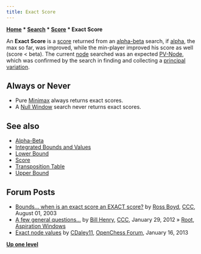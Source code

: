 ```yaml
---
title: Exact Score
---
```

**[Home](Home "Home") * [Search](Search "Search") * [Score](Score "Score") * Exact Score**

An **Exact Score** is a [score](Score "Score") returned from an [alpha-beta](Alpha-Beta "Alpha-Beta") search, if [alpha](Alpha "Alpha"), the max so far, was improved, while the min-player improved his score as well (score \< beta). The current [node](Node "Node") searched was an expected [PV-Node](Node_Types#PV-Node "Node Types"), which was confirmed by the search in finding and collecting a [principal variation](Principal_Variation "Principal Variation").

## Always or Never

- Pure [Minimax](Minimax "Minimax") always returns exact scores.
- A [Null Window](Null_Window "Null Window") search never returns exact scores.

## See also

- [Alpha-Beta](Alpha-Beta "Alpha-Beta")
- [Integrated Bounds and Values](Integrated_Bounds_and_Values "Integrated Bounds and Values")
- [Lower Bound](Lower_Bound "Lower Bound")
- [Score](Score "Score")
- [Transposition Table](Transposition_Table "Transposition Table")
- [Upper Bound](Upper_Bound "Upper Bound")

## Forum Posts

- [Bounds... when is an exact score an EXACT score?](https://www.stmintz.com/ccc/index.php?id=309279) by [Ross Boyd](Ross_Boyd "Ross Boyd"), [CCC](CCC "CCC"), August 01, 2003
- [A few general questions...](http://www.talkchess.com/forum/viewtopic.php?t=42224) by [Bill Henry](index.php?title=Bill_Henry&action=edit&redlink=1 "Bill Henry (page does not exist)"), [CCC](CCC "CCC"), January 29, 2012 » [Root](Root "Root"), [Aspiration Windows](Aspiration_Windows "Aspiration Windows")
- [Exact node values](http://www.open-chess.org/viewtopic.php?f=5&t=2225) by [CDaley11](Christian_Daley "Christian Daley"), [OpenChess Forum](Computer_Chess_Forums "Computer Chess Forums"), January 16, 2013

**[Up one level](Score "Score")**

